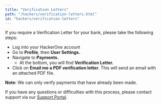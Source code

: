 ```yaml
---
title: "Verification Letters"
path: "/hackers/verification-letters.html"
id: "hackers/verification-letters"
---
```


If you require a Verification Letter for your bank, please take the following steps:

* Log into your HackerOne account
* Go to **Profile**, then **User Settings.**
* Navigate to **Payments.**
    * At the bottom, you will find **Verification Letter.**
* Click on **Email me a PDF verification letter**. This will send an email with an attached PDF file.

**Note:** We can only verify payments that have already been made.

If you have any questions or difficulties with this process, please contact support via our [Support Portal](https://support.hackerone.com/support/home).